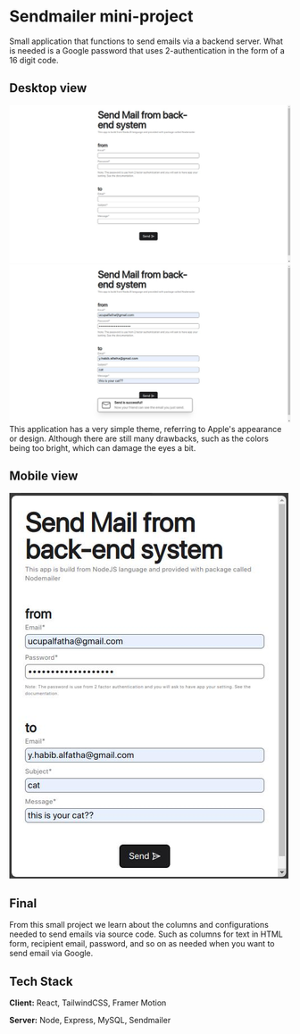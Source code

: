 
# Sendmailer mini-project
Small application that functions to send emails via a backend server. What is needed is a Google password that uses 2-authentication in the form of a 16 digit code.


## Desktop view
![Alt text](screenshots/ss-desktop-sendmailer.jpg)
![Alt text](screenshots/ss-desktop-sendmailer-success.jpg)
This application has a very simple theme, referring to Apple's appearance or design. Although there are still many drawbacks, such as the colors being too bright, which can damage the eyes a bit.


## Mobile view
![Alt text](screenshots/ss-mobile-sendmailer.jpg)

## Final
From this small project we learn about the columns and configurations needed to send emails via source code. Such as columns for text in HTML form, recipient email, password, and so on as needed when you want to send email via Google.

## Tech Stack

**Client:** React, TailwindCSS, Framer Motion

**Server:** Node, Express, MySQL, Sendmailer